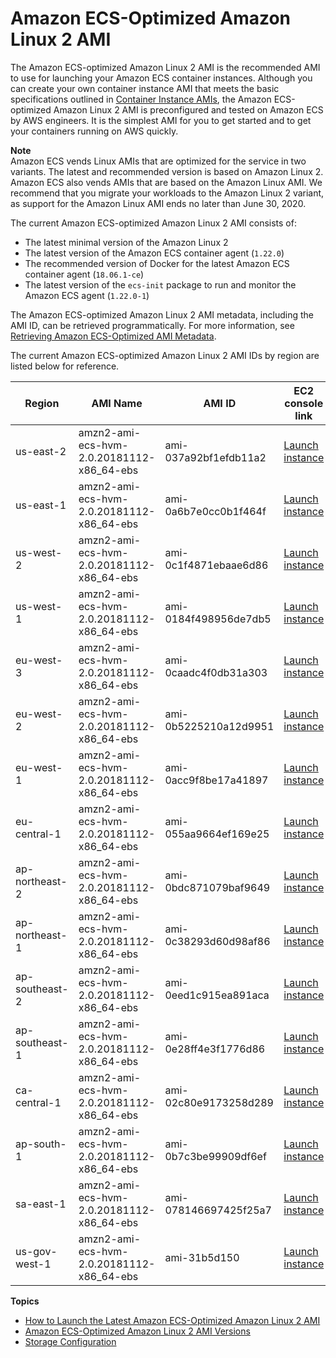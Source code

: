 # Amazon ECS\-Optimized Amazon Linux 2 AMI<a name="al2ami"></a>

The Amazon ECS\-optimized Amazon Linux 2 AMI is the recommended AMI to use for launching your Amazon ECS container instances\. Although you can create your own container instance AMI that meets the basic specifications outlined in [Container Instance AMIs](container_instance_AMIs.md), the Amazon ECS\-optimized Amazon Linux 2 AMI is preconfigured and tested on Amazon ECS by AWS engineers\. It is the simplest AMI for you to get started and to get your containers running on AWS quickly\.

**Note**  
Amazon ECS vends Linux AMIs that are optimized for the service in two variants\. The latest and recommended version is based on Amazon Linux 2\. Amazon ECS also vends AMIs that are based on the Amazon Linux AMI\. We recommend that you migrate your workloads to the Amazon Linux 2 variant, as support for the Amazon Linux AMI ends no later than June 30, 2020\.

The current Amazon ECS\-optimized Amazon Linux 2 AMI consists of:
+ The latest minimal version of the Amazon Linux 2
+ The latest version of the Amazon ECS container agent \(`1.22.0`\)
+ The recommended version of Docker for the latest Amazon ECS container agent \(`18.06.1-ce`\)
+ The latest version of the `ecs-init` package to run and monitor the Amazon ECS agent \(`1.22.0-1`\)

The Amazon ECS\-optimized Amazon Linux 2 AMI metadata, including the AMI ID, can be retrieved programmatically\. For more information, see [Retrieving Amazon ECS\-Optimized AMI Metadata](retrieve-ecs-optimized_AMI.md)\.

The current Amazon ECS\-optimized Amazon Linux 2 AMI IDs by region are listed below for reference\.


| Region | AMI Name | AMI ID | EC2 console link | 
| --- | --- | --- | --- | 
| us\-east\-2 | amzn2\-ami\-ecs\-hvm\-2\.0\.20181112\-x86\_64\-ebs | ami\-037a92bf1efdb11a2 | [Launch instance](https://console.aws.amazon.com/ec2/v2/home?region=us-east-2#LaunchInstanceWizard:ami=ami-037a92bf1efdb11a2) | 
| us\-east\-1 | amzn2\-ami\-ecs\-hvm\-2\.0\.20181112\-x86\_64\-ebs | ami\-0a6b7e0cc0b1f464f | [Launch instance](https://console.aws.amazon.com/ec2/v2/home?region=us-east-1#LaunchInstanceWizard:ami=ami-0a6b7e0cc0b1f464f) | 
| us\-west\-2 | amzn2\-ami\-ecs\-hvm\-2\.0\.20181112\-x86\_64\-ebs | ami\-0c1f4871ebaae6d86 | [Launch instance](https://console.aws.amazon.com/ec2/v2/home?region=us-west-2#LaunchInstanceWizard:ami=ami-0c1f4871ebaae6d86) | 
| us\-west\-1 | amzn2\-ami\-ecs\-hvm\-2\.0\.20181112\-x86\_64\-ebs | ami\-0184f498956de7db5 | [Launch instance](https://console.aws.amazon.com/ec2/v2/home?region=us-west-1#LaunchInstanceWizard:ami=ami-0184f498956de7db5) | 
| eu\-west\-3 | amzn2\-ami\-ecs\-hvm\-2\.0\.20181112\-x86\_64\-ebs | ami\-0caadc4f0db31a303 | [Launch instance](https://console.aws.amazon.com/ec2/v2/home?region=eu-west-3#LaunchInstanceWizard:ami=ami-0caadc4f0db31a303) | 
| eu\-west\-2 | amzn2\-ami\-ecs\-hvm\-2\.0\.20181112\-x86\_64\-ebs | ami\-0b5225210a12d9951 | [Launch instance](https://console.aws.amazon.com/ec2/v2/home?region=eu-west-2#LaunchInstanceWizard:ami=ami-0b5225210a12d9951) | 
| eu\-west\-1 | amzn2\-ami\-ecs\-hvm\-2\.0\.20181112\-x86\_64\-ebs | ami\-0acc9f8be17a41897 | [Launch instance](https://console.aws.amazon.com/ec2/v2/home?region=eu-west-1#LaunchInstanceWizard:ami=ami-0acc9f8be17a41897) | 
| eu\-central\-1 | amzn2\-ami\-ecs\-hvm\-2\.0\.20181112\-x86\_64\-ebs | ami\-055aa9664ef169e25 | [Launch instance](https://console.aws.amazon.com/ec2/v2/home?region=eu-central-1#LaunchInstanceWizard:ami=ami-055aa9664ef169e25) | 
| ap\-northeast\-2 | amzn2\-ami\-ecs\-hvm\-2\.0\.20181112\-x86\_64\-ebs | ami\-0bdc871079baf9649 | [Launch instance](https://console.aws.amazon.com/ec2/v2/home?region=ap-northeast-2#LaunchInstanceWizard:ami=ami-0bdc871079baf9649) | 
| ap\-northeast\-1 | amzn2\-ami\-ecs\-hvm\-2\.0\.20181112\-x86\_64\-ebs | ami\-0c38293d60d98af86 | [Launch instance](https://console.aws.amazon.com/ec2/v2/home?region=ap-northeast-1#LaunchInstanceWizard:ami=ami-0c38293d60d98af86) | 
| ap\-southeast\-2 | amzn2\-ami\-ecs\-hvm\-2\.0\.20181112\-x86\_64\-ebs | ami\-0eed1c915ea891aca | [Launch instance](https://console.aws.amazon.com/ec2/v2/home?region=ap-southeast-2#LaunchInstanceWizard:ami=ami-0eed1c915ea891aca) | 
| ap\-southeast\-1 | amzn2\-ami\-ecs\-hvm\-2\.0\.20181112\-x86\_64\-ebs | ami\-0e28ff4e3f1776d86 | [Launch instance](https://console.aws.amazon.com/ec2/v2/home?region=ap-southeast-1#LaunchInstanceWizard:ami=ami-0e28ff4e3f1776d86) | 
| ca\-central\-1 | amzn2\-ami\-ecs\-hvm\-2\.0\.20181112\-x86\_64\-ebs | ami\-02c80e9173258d289 | [Launch instance](https://console.aws.amazon.com/ec2/v2/home?region=ca-central-1#LaunchInstanceWizard:ami=ami-02c80e9173258d289) | 
| ap\-south\-1 | amzn2\-ami\-ecs\-hvm\-2\.0\.20181112\-x86\_64\-ebs | ami\-0b7c3be99909df6ef | [Launch instance](https://console.aws.amazon.com/ec2/v2/home?region=ap-south-1#LaunchInstanceWizard:ami=ami-0b7c3be99909df6ef) | 
| sa\-east\-1 | amzn2\-ami\-ecs\-hvm\-2\.0\.20181112\-x86\_64\-ebs | ami\-078146697425f25a7 | [Launch instance](https://console.aws.amazon.com/ec2/v2/home?region=sa-east-1#LaunchInstanceWizard:ami=ami-078146697425f25a7) | 
| us\-gov\-west\-1 | amzn2\-ami\-ecs\-hvm\-2\.0\.20181112\-x86\_64\-ebs | ami\-31b5d150 | [Launch instance](https://console.aws.amazon.com/ec2/v2/home?region=us-gov-west-1#LaunchInstanceWizard:ami=ami-31b5d150) | 

**Topics**
+ [How to Launch the Latest Amazon ECS\-Optimized Amazon Linux 2 AMI](al2ami-get-latest.md)
+ [Amazon ECS\-Optimized Amazon Linux 2 AMI Versions](al2ami-agent-versions.md)
+ [Storage Configuration](al2ami-storage-config.md)